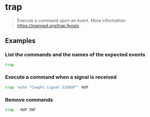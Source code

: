 # trap

> Execute a command upon an event. More information: <https://manned.org/trap.1posix>.

## Examples

### List the commands and the names of the expected events

```bash
trap
```

### Execute a command when a signal is received

```bash
trap 'echo "Caught signal SIGHUP"' HUP
```

### Remove commands

```bash
trap - HUP INT
```
